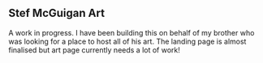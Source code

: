 ## Stef McGuigan Art

A work in progress. I have been building this on behalf of my brother who was looking for a place to host all of his art. The landing page is almost finalised but art page currently needs a lot of work!

